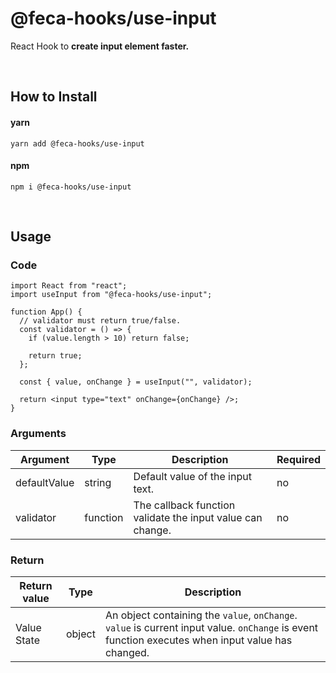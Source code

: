 # @feca-hooks/use-input

React Hook to **create input element faster.**

<br />

## How to Install

#### yarn

`yarn add @feca-hooks/use-input`

#### npm

`npm i @feca-hooks/use-input`

<br />

## Usage

### Code

```
import React from "react";
import useInput from "@feca-hooks/use-input";

function App() {
  // validator must return true/false.
  const validator = () => {
    if (value.length > 10) return false;

    return true;
  };

  const { value, onChange } = useInput("", validator);

  return <input type="text" onChange={onChange} />;
}
```

### Arguments

| **Argument** | **Type** | **Description**                                            | **Required** |
| ------------ | -------- | ---------------------------------------------------------- | ------------ |
| defaultValue | string   | Default value of the input text.                           | no           |
| validator    | function | The callback function validate the input value can change. | no           |

### Return

| **Return value** | **Type** | **Description**                                                                                                                                   |
| ---------------- | -------- | ------------------------------------------------------------------------------------------------------------------------------------------------- |
| Value State      | object   | An object containing the `value`, `onChange`. `value` is current input value. `onChange` is event function executes when input value has changed. |
